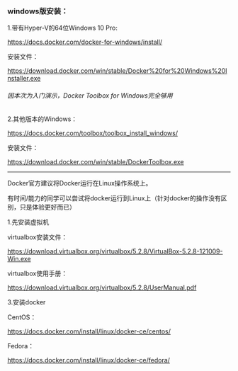 ### windows版安装：

1.带有Hyper-V的64位Windows 10 Pro:

https://docs.docker.com/docker-for-windows/install/

安装文件：

https://download.docker.com/win/stable/Docker%20for%20Windows%20Installer.exe

###### 因本次为入门演示，Docker Toolbox for Windows完全够用
2.其他版本的Windows：

https://docs.docker.com/toolbox/toolbox_install_windows/

安装文件：

https://download.docker.com/win/stable/DockerToolbox.exe

-----------------------------------------------------

Docker官方建议将Docker运行在Linux操作系统上。

有时间/能力的同学可以尝试将docker运行到Linux上（针对docker的操作没有区别，只是体验更好而已）

1.先安装虚拟机

virtualbox安装文件：

https://download.virtualbox.org/virtualbox/5.2.8/VirtualBox-5.2.8-121009-Win.exe

virtualbox使用手册：

https://download.virtualbox.org/virtualbox/5.2.8/UserManual.pdf


3.安装docker

CentOS：

https://docs.docker.com/install/linux/docker-ce/centos/

Fedora：

https://docs.docker.com/install/linux/docker-ce/fedora/
